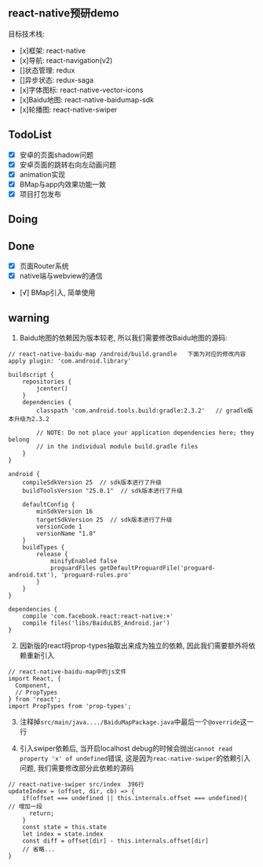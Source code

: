 ## react-native预研demo

目标技术栈:
-    [x]框架: react-native
-    [x]导航: react-navigation(v2)
-    []状态管理: redux
-    []异步状态: redux-saga
-    [x]字体图标: react-native-vector-icons
-    [x]Baidu地图: react-native-baidumap-sdk
-    [x]轮播图: react-native-swiper

## TodoList

- [x] 安卓的页面shadow问题
- [x] 安卓页面的跳转右向左动画问题
- [x] animation实现
- [x] BMap与app内效果功能一致
- [x] 项目打包发布

## Doing

## Done

- [x] 页面Router系统
- [x] native端与webview的通信
- [√] BMap引入, 简单使用

## warning

1. Baidu地图的依赖因为版本较老, 所以我们需要修改Baidu地图的源码: 

```
// react-native-baidu-map /android/build.grandle   下面为对应的修改内容
apply plugin: 'com.android.library'

buildscript {
    repositories {
        jcenter()
    }
    dependencies {
        classpath 'com.android.tools.build:gradle:2.3.2'   // gradle版本升级为2.3.2

        // NOTE: Do not place your application dependencies here; they belong
        // in the individual module build.gradle files
    }
}

android {
    compileSdkVersion 25  // sdk版本进行了升级
    buildToolsVersion "25.0.1"  // sdk版本进行了升级

    defaultConfig {
        minSdkVersion 16
        targetSdkVersion 25  // sdk版本进行了升级
        versionCode 1
        versionName "1.0"
    }
    buildTypes {
        release {
            minifyEnabled false
            proguardFiles getDefaultProguardFile('proguard-android.txt'), 'proguard-rules.pro'
        }
    }
}

dependencies {
    compile 'com.facebook.react:react-native:+'
    compile files('libs/BaiduLBS_Android.jar')
}
```

2. 因新版的react将prop-types抽取出来成为独立的依赖, 因此我们需要额外将依赖重新引入

```
// react-native-baidu-map中的js文件
import React, {
  Component,
  // PropTypes
} from 'react';
import PropTypes from 'prop-types';
```

3. 注释掉`src/main/java..../BaiduMapPackage.java`中最后一个`@override`这一行

4. 引入swiper依赖后, 当开启localhost debug的时候会抛出`cannot read property 'x' of undefined`错误, 这是因为`reac-native-swiper`的依赖引入问题, 我们需要修改部分此依赖的源码

```
// react-native-swiper src/index  396行
updateIndex = (offset, dir, cb) => {
    if(offset === undefined || this.internals.offset === undefined){  // 增加一段
      return;
    }
    const state = this.state
    let index = state.index
    const diff = offset[dir] - this.internals.offset[dir]
    // 省略...
}
```


